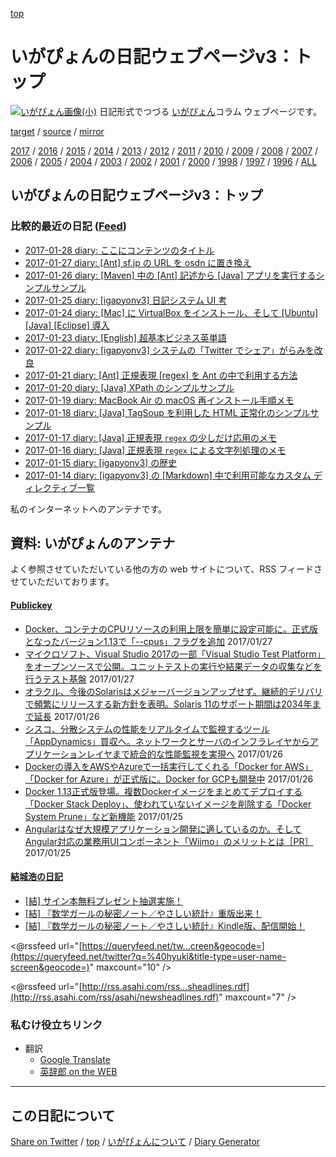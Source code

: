 [top](https://igapyon.github.io/diary/) 

いがぴょんの日記ウェブページv3：トップ
=====================================================================================================
[![いがぴょん画像(小)](https://igapyon.github.io/diary/images/iga200306s.jpg "いがぴょん")](https://igapyon.github.io/diary/memo/memoigapyon.html) 日記形式でつづる [いがぴょん](https://igapyon.github.io/diary/memo/memoigapyon.html)コラム ウェブページです。

[target](https://igapyon.github.io/diary/) 
/ [source](https://github.com/igapyon/diary/blob/gh-pages/README.src.md) 
/ [mirror](http://www.igapyon.jp/igapyon/diary/) 

[2017](2017/index.html)
/ [2016](2016/index.html)
/ [2015](2015/index.html)
/ [2014](2014/index.html)
/ [2013](2013/index.html)
/ [2012](2012/index.html)
/ [2011](2011/index.html)
/ [2010](2010/index.html)
/ [2009](2009/index.html)
/ [2008](2008/index.html)
/ [2007](2007/index.html)
/ [2006](2006/index.html)
/ [2005](2005/index.html)
/ [2004](2004/index.html)
/ [2003](2003/index.html)
/ [2002](2002/index.html)
/ [2001](2001/index.html)
/ [2000](2000/index.html)
/ [1998](1998/index.html)
/ [1997](1997/index.html)
/ [1996](1996/index.html)
/ [ALL](idxall.html)


## いがぴょんの日記ウェブページv3：トップ

### 比較的最近の日記 ([Feed](https://igapyon.github.io/diary/atomRecent.xml))

* [2017-01-28 diary: ここにコンテンツのタイトル](2017/ig170128.html)
* [2017-01-27 diary: [Ant] sf.jp の URL を osdn に置き換え](2017/ig170127.html)
* [2017-01-26 diary: [Maven] 中の [Ant] 記述から [Java] アプリを実行するシンプルサンプル](2017/ig170126.html)
* [2017-01-25 diary: [igapyonv3] 日記システム UI 考](2017/ig170125.html)
* [2017-01-24 diary: [Mac] に VirtualBox をインストール、そして [Ubuntu] [Java] [Eclipse] 導入](2017/ig170124.html)
* [2017-01-23 diary: [English] 超基本ビジネス英単語](2017/ig170123.html)
* [2017-01-22 diary: [igapyonv3] システムの「Twitter でシェア」がらみを改良](2017/ig170122.html)
* [2017-01-21 diary: [Ant] 正規表現 [regex] を Ant の中で利用する方法](2017/ig170121.html)
* [2017-01-20 diary: [Java] XPath のシンプルサンプル](2017/ig170120.html)
* [2017-01-19 diary: MacBook Air の macOS 再インストール手順メモ](2017/ig170119.html)
* [2017-01-18 diary: [Java] TagSoup を利用した HTML 正常化のシンプルサンプル](2017/ig170118.html)
* [2017-01-17 diary: [Java] 正規表現 `regex` の少しだけ応用のメモ](2017/ig170117.html)
* [2017-01-16 diary: [Java] 正規表現 `regex` による文字列処理のメモ](2017/ig170116.html)
* [2017-01-15 diary: [igapyonv3] の歴史](2017/ig170115.html)
* [2017-01-14 diary: [igapyonv3] の [Markdown] 中で利用可能なカスタム ディレクティブ一覧](2017/ig170114.html)


私のインターネットへのアンテナです。


## 資料: いがぴょんのアンテナ

よく参照させていただいている他の方の web サイトについて、RSS フィードさせていただいております。


#### [Publickey](http://www.publickey1.jp/)

* [Docker、コンテナのCPUリソースの利用上限を簡単に設定可能に。正式版となったバージョン1.13で「--cpus」フラグを追加](http://www.publickey1.jp/blog/17/dockercpu113--cpus.html) 2017/01/27
* [マイクロソフト、Visual Studio 2017の一部「Visual Studio Test Platform」をオープンソースで公開。ユニットテストの実行や結果データの収集などを行うテスト基盤](http://www.publickey1.jp/blog/17/visual_studio_2017visual_studio_test_platform.html) 2017/01/27
* [オラクル、今後のSolarisはメジャーバージョンアップせず。継続的デリバリで頻繁にリリースする新方針を表明。Solaris 11のサポート期間は2034年まで延長](http://www.publickey1.jp/blog/17/solarissolaris_112034.html) 2017/01/26
* [シスコ、分散システムの性能をリアルタイムで監視するツール「AppDynamics」買収へ。ネットワークとサーバのインフラレイヤからアプリケーションレイヤまで統合的な性能監視を実現へ](http://www.publickey1.jp/blog/17/appdynamics_1.html) 2017/01/26
* [Dockerの導入をAWSやAzureで一括実行してくれる「Docker for AWS」「Docker for Azure」が正式版に。Docker for GCPも開発中](http://www.publickey1.jp/blog/17/awsazuredockerdocker_for_awsdocker_for_azuredocker_for_gcp.html) 2017/01/26
* [Docker 1.13正式版登場。複数Dockerイメージをまとめてデプロイする「Docker Stack Deploy」、使われていないイメージを削除する「Docker System Prune」など新機能](http://www.publickey1.jp/blog/17/docker_113dockerdocker_stack_deploydocker_system_prune.html) 2017/01/25
* [Angularはなぜ大規模アプリケーション開発に適しているのか。そしてAngular対応の業務用UIコンポーネント「Wijmo」のメリットとは［PR］](http://www.publickey1.jp/blog/17/angularangularuiwijmopr.html) 2017/01/25


#### [結城浩の日記](http://www.hyuki.com/d/)

* [[結] サイン本無料プレゼント抽選実施！](http://www.hyuki.com/d/201612.html#i20161207093023) 
* [[結] 『数学ガールの秘密ノート／やさしい統計』重版出来！](http://www.hyuki.com/d/201611.html#i20161112114124) 
* [[結] 『数学ガールの秘密ノート／やさしい統計』Kindle版、配信開始！](http://www.hyuki.com/d/201611.html#i20161110142348) 


<@rssfeed url="[https://queryfeed.net/tw...creen&geocode=](https://queryfeed.net/twitter?q=%40hyuki&title-type=user-name-screen&geocode=)" maxcount="10" />

<@rssfeed url="[http://rss.asahi.com/rss...sheadlines.rdf](http://rss.asahi.com/rss/asahi/newsheadlines.rdf)" maxcount="7" />


### 私むけ役立ちリンク

* 翻訳
  * [Google Translate](https://translate.google.com/)
  * [英辞郎 on the WEB](http://eow.alc.co.jp/search?q=Apple)

----------------------------------------------------------------------------------------------------

## この日記について

[Share on Twitter](https://twitter.com/intent/tweet?hashtags=igapyon%2Cdiary%2C%E3%81%84%E3%81%8C%E3%81%B4%E3%82%87%E3%82%93&text=%E3%81%84%E3%81%8C%E3%81%B4%E3%82%87%E3%82%93%E3%81%AE%E6%97%A5%E8%A8%98%E3%82%A6%E3%82%A7%E3%83%96%E3%83%9A%E3%83%BC%E3%82%B8v3%EF%BC%9A%E3%83%88%E3%83%83%E3%83%97&url=https%3A%2F%2Figapyon.github.io%2Fdiary%2Findex.html) / [top](https://igapyon.github.io/diary/) / [いがぴょんについて](https://igapyon.github.io/diary/memo/memoigapyon.html) / [Diary Generator](https://github.com/igapyon/igapyonv3)
